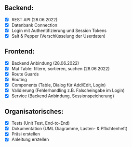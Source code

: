 ## Backend:

- [X] REST API (28.06.2022)
- [X] Datenbank Connection
- [X] Login mit Authentifizierung und Session Tokens
- [X] Salt & Pepper (Verschlüsselung der Userdaten)

## Frontend:

- [X] Backend Anbindung (28.06.2022)
- [X] Mat Table: filtern, sortieren, suchen (28.06.2022)
- [X] Route Guards
- [X] Routing
- [X] Components (Table, Dialog für Add/Edit, Login)
- [X] Validierung (Fehlerhandling z.B. Falscheingabe im Login)
- [X] Service (Backend Anbindung, Sessionspeicherung)

## Organisatorisches:

- [X] Tests (Unit Test, End-to-End)
- [X] Dokumentation (UML Diagramme, Lasten- & Pflichtenheft)
- [X] Präsi erstellen
- [X] Anleitung erstellen
